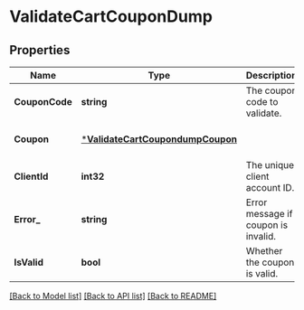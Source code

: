# ValidateCartCouponDump

## Properties
Name | Type | Description | Notes
------------ | ------------- | ------------- | -------------
**CouponCode** | **string** | The coupon code to validate. | [default to null]
**Coupon** | [***ValidateCartCoupondumpCoupon**](ValidateCartCoupondump_coupon.md) |  | [optional] [default to null]
**ClientId** | **int32** | The unique client account ID. | [optional] [default to null]
**Error_** | **string** | Error message if coupon is invalid. | [optional] [default to null]
**IsValid** | **bool** | Whether the coupon is valid. | [optional] [default to null]

[[Back to Model list]](../README.md#documentation-for-models) [[Back to API list]](../README.md#documentation-for-api-endpoints) [[Back to README]](../README.md)


